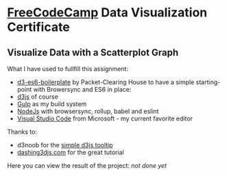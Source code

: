 # [FreeCodeCamp](https://www.freecodecamp.com) Data Visualization Certificate
##  Visualize Data with a Scatterplot Graph

What I have used to fullfill this assignment:
* [d3-es6-boilerplate](https://github.com/Packet-Clearing-House/d3-es6-boilerplate) by Packet-Clearing House to have a simple starting-point with Browersync and ES6 in place:
 * [d3js](https://d3js.org) of course
 * [Gulp](http://gulpjs.com) as my build system
 * [NodeJs](https://nodejs.org) with browsersync, rollup, babel and eslint
* [Visual Studio Code](https://code.visualstudio.com/) from Microsoft - my current favorite editor

Thanks to:
 * d3noob for the [simple d3js tooltip](http://bl.ocks.org/d3noob/a22c42db65eb00d4e369)
 * [dashing3djs.com](https://www.dashingd3js.com/the-data-visualization-process) for the great tutorial
 

Here you can view the result of the project: _not done yet_
